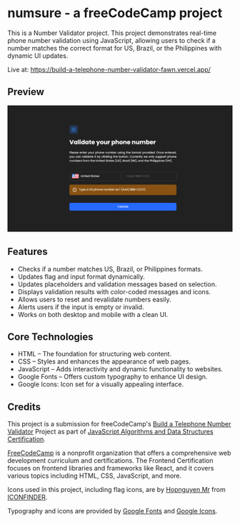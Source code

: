 # numsure - a freeCodeCamp project

This is a Number Validator project. This project demonstrates real-time phone number validation using JavaScript, allowing users to check if a number matches the correct format for US, Brazil, or the Philippines with dynamic UI updates.

Live at: https://build-a-telephone-number-validator-fawn.vercel.app/

## Preview

![number validatorpreview](https://raw.githubusercontent.com/MACLEB1903/freeCodeCamp/refs/heads/main/JavaScript-Algorithms-and-Data-Structures/Build-a-Telephone-Number-Validator/preview.png)

## Features

- Checks if a number matches US, Brazil, or Philippines formats.
- Updates flag and input format dynamically.
- Updates placeholders and validation messages based on selection.
- Displays validation results with color-coded messages and icons.
- Allows users to reset and revalidate numbers easily.
- Alerts users if the input is empty or invalid.
- Works on both desktop and mobile with a clean UI.

## Core Technologies

- HTML – The foundation for structuring web content.
- CSS – Styles and enhances the appearance of web pages.
- JavaScript – Adds interactivity and dynamic functionality to websites.
- Google Fonts – Offers custom typography to enhance UI design.
- Google Icons: Icon set for a visually appealing interface.

## Credits

This project is a submission for freeCodeCamp's [Build a Telephone Number Validator](https://www.freecodecamp.org/learn/javascript-algorithms-and-data-structures-v8/build-a-telephone-number-validator-project/build-a-telephone-number-validator) Project as part of [JavaScript Algorithms and Data Structures Certification](https://www.freecodecamp.org/learn/javascript-algorithms-and-data-structures-v8).

[FreeCodeCamp](https://www.freecodecamp.org/) is a nonprofit organization that offers a comprehensive web development curriculum and certifications. The Frontend Certification focuses on frontend libraries and frameworks like React, and it covers various topics including HTML, CSS, JavaScript, and more.

Icons used in this project, including flag icons, are by [Hopnguyen Mr](https://www.iconfinder.com/Mr-hopnguyen) from [ICONFINDER](https://www.iconfinder.com/).

Typography and icons are provided by [Google Fonts](https://fonts.google.com/) and [Google Icons](https://fonts.google.com/icons).

